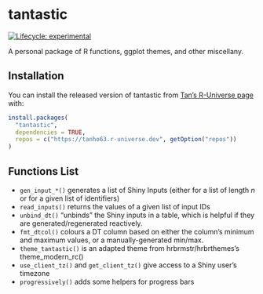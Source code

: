 
<!-- README.md is generated from README.Rmd. Please edit that file -->

# tantastic

<!-- badges: start -->

[![Lifecycle:
experimental](https://img.shields.io/badge/lifecycle-experimental-informational?style=flat-square)](https://lifecycle.r-lib.org/articles/stages.html#experimental)
<!-- badges: end -->

A personal package of R functions, ggplot themes, and other miscellany.

## Installation

You can install the released version of tantastic from [Tan’s R-Universe
page](https://tanho63.r-universe.dev) with:

``` r
install.packages(
  "tantastic", 
  dependencies = TRUE, 
  repos = c("https://tanho63.r-universe.dev", getOption("repos"))
)
```

## Functions List

- `gen_input_*()` generates a list of Shiny Inputs (either for a list of
  length *n* or for a given list of identifiers)
- `read_inputs()` returns the values of a given list of input IDs
- `unbind_dt()` “unbinds” the Shiny inputs in a table, which is helpful
  if they are generated/regenerated reactively.
- `fmt_dtcol()` colours a DT column based on either the column’s minimum
  and maximum values, or a manually-generated min/max.
- `theme_tantastic()` is an adapted theme from hrbrmstr/hrbrthemes’s
  theme_modern_rc()
- `use_client_tz()` and `get_client_tz()` give access to a Shiny user’s
  timezone
- `progressively()` adds some helpers for progress bars
